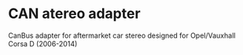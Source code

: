 # CAN atereo adapter
CanBus adapter for aftermarket car stereo designed for Opel/Vauxhall Corsa D (2006-2014)